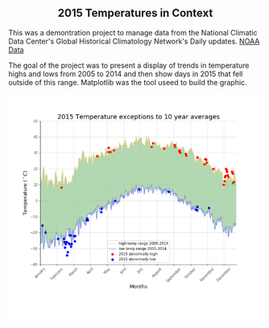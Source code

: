 <h2 align="center"> 2015 Temperatures in Context </h2>


This was a demontration project to manage data from the National Climatic Data Center's Global Historical Climatology Network's Daily updates. <a href="https://www1.ncdc.noaa.gov/pub/data/ghcn/daily/readme.txt">NOAA Data</a>


The goal of the project was to present a display of trends in temperature highs and lows from 2005 to 2014 and then show days in 2015 that fell outside of this range.  Matplotlib was the tool useed to build the graphic.



<p align="center"><img align="center" src="./notable_temperatures_2015.png"></p>
